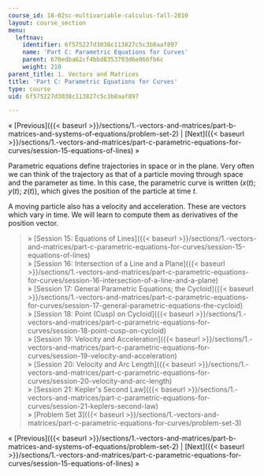 ```yaml
---
course_id: 18-02sc-multivariable-calculus-fall-2010
layout: course_section
menu:
  leftnav:
    identifier: 6f575227d3038c113827c5c3b8aaf897
    name: 'Part C: Parametric Equations for Curves'
    parent: 670edba62cf4bbd8353793d6e066fb6c
    weight: 210
parent_title: 1. Vectors and Matrices
title: 'Part C: Parametric Equations for Curves'
type: course
uid: 6f575227d3038c113827c5c3b8aaf897

---
```


« [Previous]({{< baseurl >}}/sections/1.-vectors-and-matrices/part-b-matrices-and-systems-of-equations/problem-set-2) | [Next]({{< baseurl >}}/sections/1.-vectors-and-matrices/part-c-parametric-equations-for-curves/session-15-equations-of-lines) »

Parametric equations define trajectories in space or in the plane. Very often we can think of the trajectory as that of a particle moving through space and the parameter as time. In this case, the parametric curve is written (_x_(_t_); _y_(_t_); _z_(_t_)), which gives the position of the particle at time _t_.

A moving particle also has a velocity and acceleration. These are vectors which vary in time. We will learn to compute them as derivatives of the position vector.

> » [Session 15: Equations of Lines]({{< baseurl >}}/sections/1.-vectors-and-matrices/part-c-parametric-equations-for-curves/session-15-equations-of-lines)  
> » [Session 16: Intersection of a Line and a Plane]({{< baseurl >}}/sections/1.-vectors-and-matrices/part-c-parametric-equations-for-curves/session-16-intersection-of-a-line-and-a-plane)  
> » [Session 17: General Parametric Equations; the Cycloid]({{< baseurl >}}/sections/1.-vectors-and-matrices/part-c-parametric-equations-for-curves/session-17-general-parametric-equations-the-cycloid)  
> » [Session 18: Point (Cusp) on Cycloid]({{< baseurl >}}/sections/1.-vectors-and-matrices/part-c-parametric-equations-for-curves/session-18-point-cusp-on-cycloid)  
> » [Session 19: Velocity and Acceleration]({{< baseurl >}}/sections/1.-vectors-and-matrices/part-c-parametric-equations-for-curves/session-19-velocity-and-acceleration)  
> » [Session 20: Velocity and Arc Length]({{< baseurl >}}/sections/1.-vectors-and-matrices/part-c-parametric-equations-for-curves/session-20-velocity-and-arc-length)  
> » [Session 21: Kepler's Second Law]({{< baseurl >}}/sections/1.-vectors-and-matrices/part-c-parametric-equations-for-curves/session-21-keplers-second-law)  
> » [Problem Set 3]({{< baseurl >}}/sections/1.-vectors-and-matrices/part-c-parametric-equations-for-curves/problem-set-3)

« [Previous]({{< baseurl >}}/sections/1.-vectors-and-matrices/part-b-matrices-and-systems-of-equations/problem-set-2) | [Next]({{< baseurl >}}/sections/1.-vectors-and-matrices/part-c-parametric-equations-for-curves/session-15-equations-of-lines) »